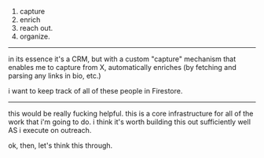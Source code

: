 1. capture
2. enrich
3. reach out.
4. organize.

---

in its essence it's a CRM, but with a custom "capture" mechanism that enables me to capture from X, automatically enriches (by fetching and parsing any links in bio, etc.)

i want to keep track of all of these people in Firestore.

---

this would be really fucking helpful. this is a core infrastructure for all of the work that i'm going to do. i think it's worth building this out sufficiently well AS i execute on outreach.

ok, then, let's think this through.
